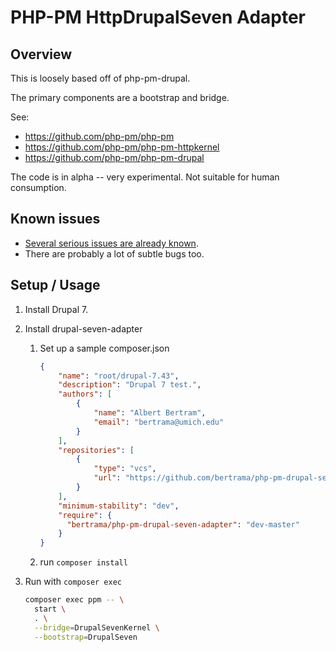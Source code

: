 # PHP-PM HttpDrupalSeven Adapter

## Overview

This is loosely based off of php-pm-drupal.

The primary components are a bootstrap and bridge.

See:
* https://github.com/php-pm/php-pm
* https://github.com/php-pm/php-pm-httpkernel
* https://github.com/php-pm/php-pm-drupal

The code is in alpha -- very experimental.  Not suitable for human consumption.

## Known issues

* [Several serious issues are already known](https://github.com/bertrama/php-pm-drupal-seven/issues).
* There are probably a lot of subtle bugs too.

## Setup / Usage

1. Install Drupal 7.
1. Install drupal-seven-adapter
    1. Set up a sample composer.json

        ```json
        {   
            "name": "root/drupal-7.43",
            "description": "Drupal 7 test.",
            "authors": [
                {
                    "name": "Albert Bertram",
                    "email": "bertrama@umich.edu"
                }
            ],
            "repositories": [
                {
                    "type": "vcs",
                    "url": "https://github.com/bertrama/php-pm-drupal-seven"
                }
            ],
            "minimum-stability": "dev",
            "require": {
              "bertrama/php-pm-drupal-seven-adapter": "dev-master"
            }
        }
        ```
    1. run `composer install`
1. Run with `composer exec`

    ```bash
    composer exec ppm -- \
      start \
      . \
      --bridge=DrupalSevenKernel \
      --bootstrap=DrupalSeven
    ```
